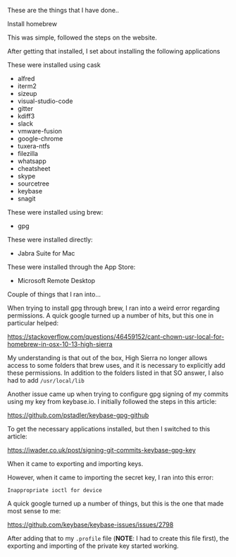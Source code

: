These are the things that I have done..

Install homebrew

This was simple, followed the steps on the website.

After getting that installed, I set about installing the following applications

These were installed using cask

* alfred
* iterm2
* sizeup
* visual-studio-code
* gitter
* kdiff3
* slack
* vmware-fusion
* google-chrome
* tuxera-ntfs
* filezilla
* whatsapp
* cheatsheet
* skype
* sourcetree
* keybase
* snagit

These were installed using brew:

* gpg

These were installed directly:

* Jabra Suite for Mac

These were installed through the App Store:

* Microsoft Remote Desktop

Couple of things that I ran into...

When trying to install gpg through brew, I ran into a weird error regarding permissions.  A quick google turned up a number of hits, but this one in particular helped:

https://stackoverflow.com/questions/46459152/cant-chown-usr-local-for-homebrew-in-osx-10-13-high-sierra

My understanding is that out of the box, High Sierra no longer allows access to some folders that brew uses, and it is necessary to explicitly add these permissions.  In addition to the folders listed in that SO answer, I also had to add `/usr/local/lib`

Another issue came up when trying to configure gpg signing of my commits using my key from keybase.io.  I initially followed the steps in this article:

https://github.com/pstadler/keybase-gpg-github

To get the necessary applications installed, but then I switched to this article:

https://iwader.co.uk/post/signing-git-commits-keybase-gpg-key

When it came to exporting and importing keys.

However, when it came to importing the secret key, I ran into this error:

`Inappropriate ioctl for device`

A quick google turned up a number of things, but this is the one that made most sense to me:

https://github.com/keybase/keybase-issues/issues/2798

After adding that to my `.profile` file (**NOTE**: I had to create this file first), the exporting and importing of the private key started working.
